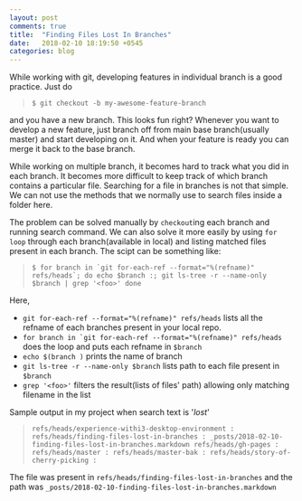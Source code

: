 ```yaml
---
layout: post
comments: true
title:  "Finding Files Lost In Branches"
date:   2018-02-10 18:19:50 +0545
categories: blog
---
```


While working with git, developing features in individual branch is a good practice. Just do
> `$ git checkout -b my-awesome-feature-branch`

and you have a new branch. This looks fun right? Whenever you want to develop a new feature, just branch off from main base branch(usually master) and start developing on it. And when your feature is ready you can merge it back to the base branch.

While working on multiple branch, it becomes hard to track what you did in each branch. It becomes more difficult to keep track of which branch contains a particular file. Searching for a file in branches is not that simple. We can not use the methods that we normally use to search files inside a folder here.

The problem can be solved manually by `checkout`ing each branch and running search command.
We can also solve it more easily by using `for loop` through each branch(available in local) and listing matched files present in each branch.
The scipt can be something like:
> ``$ for branch in `git for-each-ref --format="%(refname)" refs/heads`; do
  echo $branch :; git ls-tree -r --name-only $branch | grep '<foo>'
done``


Here,
- `git for-each-ref --format="%(refname)" refs/heads` lists all the refname of each branches present in your local repo.
- ``for branch in `git for-each-ref --format="%(refname)" refs/heads`` does the loop and puts each refname in `$branch`
- `echo $(branch )` prints the name of branch
- `git ls-tree -r --name-only $branch` lists path to each file present in `$branch`
- `grep '<foo>'` filters the result(lists of files' path) allowing only matching filename in the list


Sample output in my project when search text is '_lost_'
> ``refs/heads/experience-withi3-desktop-environment :
refs/heads/finding-files-lost-in-branches :
_posts/2018-02-10-finding-files-lost-in-branches.markdown
refs/heads/gh-pages :
refs/heads/master :
refs/heads/master-bak :
refs/heads/story-of-cherry-picking :
``

The file was present in `refs/heads/finding-files-lost-in-branches` and the path was `_posts/2018-02-10-finding-files-lost-in-branches.markdown`
